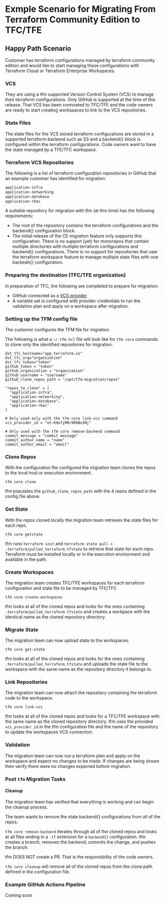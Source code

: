 # Exmple Scenario for Migrating From Terraform Community Edition to TFC/TFE

## Happy Path Scenario

Customer has terraform configurations managed by terraform community edition and would like to start managing these configurations with Terraform Cloud or Terraform Enterprise Workspaces.

### VCS
They are using a tfm supported Version Control System (VCS) to manage their terraform configurations. Only GitHub is supported at the time of this release. That VCS has been connceted to TFC/TFE and the code owners are ready to start creating workspaces to link to the VCS repositories.

### State Files
The state files for the VCS stored terraform configurations are stored in a supported terraform backend such as S3 and a backend{} block is configured within the terraform configurations. Code owners want to have the state managed by a TFE/TFC workspace.

### Terraform VCS Repositories
The following is a list of terraform configuration repositories in GitHub that an example customer has identified for migration:

```bash
application-infra
application-networking
application-database
application-rbac
```

A suitable repository for migration with tfm (at this time) has the following requirements:

- The root of the repository contains the terraform configurations and the backend{} configuration block.
- The initial release of the CE migration feature only supports this configuration. There is no support (yet) for monorepos that contain multiple directories with multiple terraform configurations and backend{} configurations. There is no support for repositories that user the terraform workspace feature to manage multiple state files with one backedn{} configuration.


### Preparing the destination (TFC/TFE organization)

In preparation of TFC, the following are completed to prepare for migration:

- GitHub connected as a [VCS provider](https://developer.hashicorp.com/terraform/cloud-docs/vcs/github-app)
- A variable set is configured with provider credentials to run the validation plan and apply on a workspace after migration.

### Setting up the TFM config file

The customer configures the TFM file for migration.

The following is what a `~/.tfm.hcl` file will look like for `tfm core` commands to clone only the identified repositories for migration.

```hcl
dst_tfc_hostname="app.terraform.io"
dst_tfc_org="organization"
dst_tfc_token="token"
github_token = "token"
github_organization = "organization"
github_username = "username"
github_clone_repos_path = "/opt/tfm-migration/repos"

"repos_to_clone" = [
  "application-infra",
  "application-networking",
  "application-database",
  "application-rbac"
]

# Only used only with the tfm core link-vcs command
vcs_provider_id = "ot-K9ofy9Rr9R9Bo3Nj" 

# Only used with the tfm core remove-backend command
commit_message = "commit message"
commit_author_name = "name"
commit_author_email = "email"
```

### Clone Repos

With the configuration file configured the migration team clones the repos to the local host or execution environment.

`tfm core clone`

tfm populates the `github_clone_repos_path` with the 4 repos defined in the config file above.

### Get State

With the repos cloned locally the migration team retrieves the state files for each repo.

`tfm core getstate`

tfm runs `terraform init` and `terraform state pull > .terraform/pulled_terraform.tfstate` to retrieve that state for each repo. Terraform must be installed locally or in the execution environment and available in the path.

### Create Workspaces
The migration team creates TFC/TFE workspaces for each terraform configuration and state file to be managed by TFE/TFC

`tfm core create-workspaces`

tfm looks at all of the cloned repos and looks for the ones containing `.terraform/pulled_terraform.tfstate` and creates a workpace with the identical name as the cloned repository directory.


### Migrate State
The migration team can now upload state to the workspaces.

`tfm core get-state`

tfm looks at all of the cloned repos and looks for the ones containing `.terraform/pulled_terraform.tfstate` and uploads the state file to the workspace with the same name as the repository directory it belongs to.

### Link Repositories
The migration team can now attach the repository containing the terraform code to the workspace.

`tfm core link-vcs`

tfm looks at all of the cloned repos and looks for a TFC/TFE workspace with the same name as the cloned repository directory. tfm uses the provided `vcs_provider_id` in the tfm configuration file and the name of the repository to update the workspaces VCS connection.
 
### Validation
The migration team can now run a terraform plan and apply on the workspace and expect no changes to be made. If changes are being shown then verify there were no changes expected before migration.


### Post `tfm` Migration Tasks


#### Cleanup

The migration team has verified that everything is working and can begin the cleanup process.

The team wants to remove the stale backend{} configurations from all of the repos.

`tfm core remove-backend` iterates through all of the cloned repos and looks at all files ending in a `.tf` extension for a `backend{}` configuration. tfm creates a branch, removes the backend, commits the change, and pushes the branch. 

tfm DOES NOT create a PR. That is the responsibility of the code owners.

`tfm core cleanup` will remove all of the cloned repos from the clone path defined in the configuration file.


### Example GitHub Actions Pipeline

Coming soon
